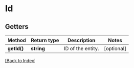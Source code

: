 # Id

## Getters

Method | Return type | Description | Notes
------------ | ------------- | ------------- | -------------
**getId()** | **string** | ID of the entity. | [optional]

[[Back to Index]](../index.md)
